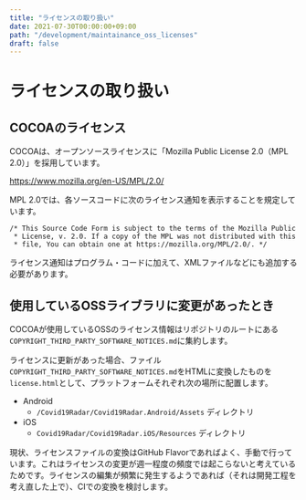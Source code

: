 ```yaml
---
title: "ライセンスの取り扱い"
date: 2021-07-30T00:00:00+09:00
path: "/development/maintainance_oss_licenses"
draft: false
---
```


# ライセンスの取り扱い

## COCOAのライセンス
COCOAは、オープンソースライセンスに「Mozilla Public License 2.0（MPL 2.0）」を採用しています。

https://www.mozilla.org/en-US/MPL/2.0/

MPL 2.0では、各ソースコードに次のライセンス通知を表示することを規定しています。

```
/* This Source Code Form is subject to the terms of the Mozilla Public
 * License, v. 2.0. If a copy of the MPL was not distributed with this
 * file, You can obtain one at https://mozilla.org/MPL/2.0/. */
```

ライセンス通知はプログラム・コードに加えて、XMLファイルなどにも追加する必要があります。


## 使用しているOSSライブラリに変更があったとき

COCOAが使用しているOSSのライセンス情報はリポジトリのルートにある`COPYRIGHT_THIRD_PARTY_SOFTWARE_NOTICES.md`に集約します。

ライセンスに更新があった場合、ファイル`COPYRIGHT_THIRD_PARTY_SOFTWARE_NOTICES.md`をHTMLに変換したものを`license.html`として、プラットフォームそれぞれ次の場所に配置します。

 * Android
   * `/Covid19Radar/Covid19Radar.Android/Assets` ディレクトリ
 * iOS
   * `Covid19Radar/Covid19Radar.iOS/Resources` ディレクトリ 

現状、ライセンスファイルの変換はGitHub Flavorであればよく、手動で行っています。これはライセンスの変更が週一程度の頻度では起こらないと考えているためです。ライセンスの編集が頻繁に発生するようであれば（それは開発工程を考え直した上で）、CIでの変換を検討します。
